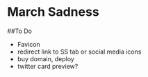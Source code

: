 # March Sadness
##To Do
- Favicon
- redirect link to SS tab or social media icons
- buy domain, deploy
- twitter card preview?
